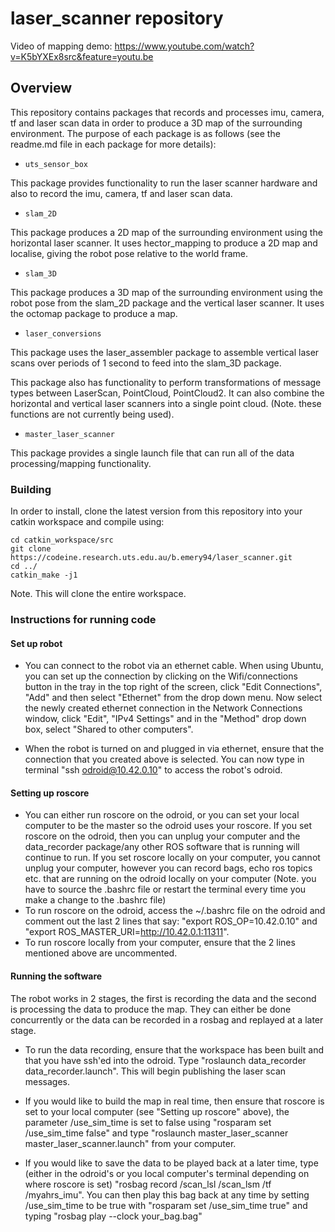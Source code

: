# laser_scanner repository

Video of mapping demo: https://www.youtube.com/watch?v=K5bYXEx8src&feature=youtu.be

## Overview

This repository contains packages that records and processes imu, camera, tf and laser scan data in
order to produce a 3D map of the surrounding environment. The purpose of each package is as follows
(see the readme.md file in each package for more details):

* ```uts_sensor_box```

This package provides functionality to run the laser scanner hardware and also to record the imu,
camera, tf and laser scan data.

* ```slam_2D```

This package produces a 2D map of the surrounding environment using the horizontal laser scanner. It
uses hector_mapping to produce a 2D map and localise, giving the robot pose relative to the world
frame.

* ```slam_3D```

This package produces a 3D map of the surrounding environment using the robot pose from the
slam_2D package and the vertical laser scanner. It uses the octomap package to produce a map.

* ```laser_conversions```

This package uses the laser_assembler package to assemble vertical laser scans over periods of 1
second to feed into the slam_3D package.

This package also has functionality to perform transformations of message types between LaserScan,
PointCloud, PointCloud2. It can also combine the horizontal and vertical laser scanners into a
single point cloud. (Note. these functions are not currently being used).

* ```master_laser_scanner```

This package provides a single launch file that can run all of the data processing/mapping
functionality.

### Building

In order to install, clone the latest version from this repository into your catkin workspace and
compile using:

    cd catkin_workspace/src
    git clone https://codeine.research.uts.edu.au/b.emery94/laser_scanner.git
    cd ../
    catkin_make -j1

Note. This will clone the entire workspace.

### Instructions for running code

#### Set up robot

* You can connect to the robot via an ethernet cable. When using Ubuntu, you can set up the connection by clicking on the Wifi/connections button in the tray in the top right of the screen, click "Edit Connections", "Add" and then select "Ethernet" from the drop down menu. Now select the newly created ethernet connection in the Network Connections window, click "Edit", "IPv4 Settings" and in the "Method" drop down box, select "Shared to other computers".

* When the robot is turned on and plugged in via ethernet, ensure that the connection that you created above is selected. You can now type in terminal "ssh odroid@10.42.0.10" to access the robot's odroid.

#### Setting up roscore

* You can either run roscore on the odroid, or you can set your local computer to be the master so the odroid uses your roscore. If you set roscore on the odroid, then you can unplug your computer and the data_recorder package/any other ROS software that is running will continue to run. If you set roscore locally on your computer, you cannot unplug your computer, however you can record bags, echo ros topics etc. that are running on the odroid locally on your computer (Note. you have to source the .bashrc file or restart the terminal every time you make a change to the .bashrc file)
* To run roscore on the odroid, access the ~/.bashrc file on the odroid and comment out the last 2 lines that say: "export ROS_OP=10.42.0.10" and "export ROS_MASTER_URI=http://10.42.0.1:11311". 
* To run roscore locally from your computer, ensure that the 2 lines mentioned above are uncommented. 

#### Running the software

The robot works in 2 stages, the first is recording the data and the second is processing the data to produce the map. They can either be done concurrently or the data can be recorded in a rosbag and replayed at a later stage. 

* To run the data recording, ensure that the workspace has been built and that you have ssh'ed into the odroid. Type "roslaunch data_recorder data_recorder.launch". This will begin publishing the laser scan messages.

* If you would like to build the map in real time, then ensure that roscore is set to your local computer (see "Setting up roscore" above), the parameter /use_sim_time is set to false using "rosparam set /use_sim_time false" and type "roslaunch master_laser_scanner master_laser_scanner.launch" from your computer.

* If you would like to save the data to be played back at a later time, type (either in the odroid's or you local computer's terminal depending on where roscore is set) "rosbag record /scan_lsl /scan_lsm /tf /myahrs_imu". You can then play this bag back at any time by setting /use_sim_time to be true with "rosparam set /use_sim_time true" and typing "rosbag play --clock your_bag.bag"
